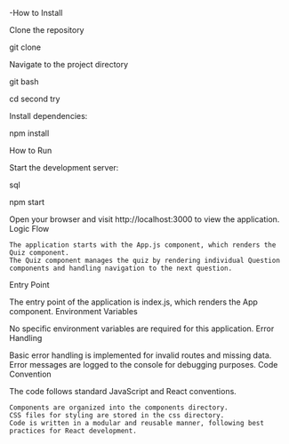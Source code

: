 -How to Install

Clone the repository

git clone

Navigate to the project directory

git bash

cd second try

Install dependencies:

npm install 

How to Run

Start the development server:

sql

npm start

Open your browser and visit http://localhost:3000 to view the application.
Logic Flow

    The application starts with the App.js component, which renders the Quiz component.
    The Quiz component manages the quiz by rendering individual Question components and handling navigation to the next question.

Entry Point

The entry point of the application is index.js, which renders the App component.
Environment Variables

No specific environment variables are required for this application.
Error Handling

Basic error handling is implemented for invalid routes and missing data. Error messages are logged to the console for debugging purposes.
Code Convention

The code follows standard JavaScript and React conventions.

    Components are organized into the components directory.
    CSS files for styling are stored in the css directory.
    Code is written in a modular and reusable manner, following best practices for React development.